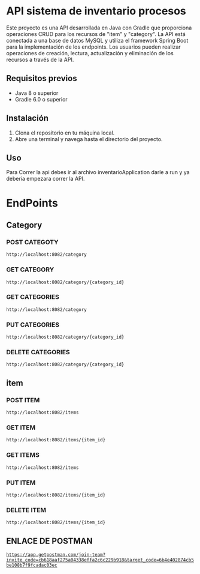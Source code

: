 # API sistema de inventario procesos

Este proyecto es una API desarrollada en Java con Gradle que proporciona operaciones CRUD para los recursos de "item" y "category". La API está conectada a una base de datos MySQL y utiliza el framework Spring Boot para la implementación de los endpoints. Los usuarios pueden realizar operaciones de creación, lectura, actualización y eliminación de los recursos a través de la API.

## Requisitos previos
- Java 8 o superior
- Gradle 6.0 o superior

## Instalación

1. Clona el repositorio en tu máquina local.
2. Abre una terminal y navega hasta el directorio del proyecto.

## Uso

Para Correr la api debes ir al archivo inventarioApplication darle a run y ya deberia empezara correr la API.


# EndPoints

## Category
### POST CATEGOTY
<code>http://localhost:8082/category</code>
### GET CATEGORY
<code>http://localhost:8082/category/{category_id}</code>
### GET CATEGORIES
<code>http://localhost:8082/category</code>
### PUT CATEGORIES
<code>http://localhost:8082/category/{category_id}</code>
### DELETE CATEGORIES
<code>http://localhost:8082/category/{category_id}</code>
## item
### POST ITEM
<code>http://localhost:8082/items</code>
### GET ITEM
<code>http://localhost:8082/items/{item_id}</code>
### GET ITEMS
<code>http://localhost:8082/items</code>
### PUT ITEM
<code>http://localhost:8082/items/{item_id}</code>
### DELETE ITEM
<code>http://localhost:8082/items/{item_id}</code>

## ENLACE DE POSTMAN
<code>https://app.getpostman.com/join-team?invite_code=cb618aaf275a04338effa2c6c229b918&target_code=6b4e402874cb5be108b7f9fcadac03ec</code>



